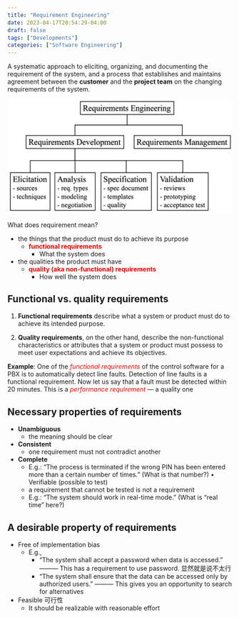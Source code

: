 ```yaml
---
title: "Requirement Engineering"
date: 2023-04-17T20:54:29-04:00
draft: false
tags: ["Developments"]
categories: ["Software Engineering"]
---
```


A systematic approach to eliciting, organizing, and documenting the requirement of the system, and a process that establishes and maintains agreement between the **customer** and the **project team** on the changing requirements of the system.

![20230417213125](https://raw.githubusercontent.com/LCL717/images/main/images/20230417213125.png)

What does requirement mean?
- the things that the product must do to achieve its purpose
  - <font color="red">**functional requirements** </font>
    - What the system does
- the qualities the product must have
  - <font color="red">**quality (aka non-functional) requirements**</font>
    - How well the system does

## Functional vs. quality requirements

1. **Functional requirements** describe what a system or product must do to achieve its intended purpose. 

2. **Quality requirements**, on the other hand, describe the non-functional characteristics or attributes that a system or product must possess to meet user expectations and achieve its objectives. 

**Example**: One of the <font color="red">*functional requirements*</font> of the control software for a PBX is to automatically detect line faults. Detection of line faults is a functional requirement. Now let us say that a fault must be detected within 20 minutes. This is a <font color="red">*performance requirement*</font> — a quality one

## Necessary properties of requirements

- **Unambiguous**
  - the meaning should be clear
- **Consistent**
  - one requirement must not contradict another
- **Complete**
  - E.g.: “The process is terminated if the wrong PIN has been entered more
than a certain number of times.” (What is that number?) • Verifiable (possible to test)
  - a requirement that cannot be tested is not a requirement
  - E.g.: “The system should work in real-time mode.” (What is “real time” here?)

## A desirable property of requirements
- Free of implementation bias 
  - E.g.,
    + “The system shall accept a password when data is accessed.” ——— This has a requirement to use password.  显然就是说不太行
    + “The system shall ensure that the data can be accessed only by authorized users.” ——— This gives you an opportunity to search for alternatives 
- Feasible 可行性
  - It should be realizable with reasonable effort

